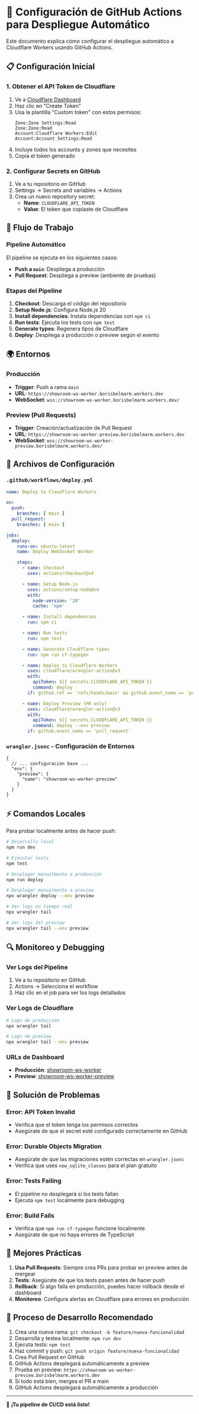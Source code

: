 # 🚀 Configuración de GitHub Actions para Despliegue Automático

Este documento explica cómo configurar el despliegue automático a Cloudflare Workers usando GitHub Actions.

## 📋 Configuración Inicial

### 1. Obtener el API Token de Cloudflare

1. Ve a [Cloudflare Dashboard](https://dash.cloudflare.com/profile/api-tokens)
2. Haz clic en "Create Token"
3. Usa la plantilla "Custom token" con estos permisos:
   ```
   Zone:Zone Settings:Read
   Zone:Zone:Read
   Account:Cloudflare Workers:Edit
   Account:Account Settings:Read
   ```
4. Incluye todos los accounts y zones que necesites
5. Copia el token generado

### 2. Configurar Secrets en GitHub

1. Ve a tu repositorio en GitHub
2. Settings → Secrets and variables → Actions
3. Crea un nuevo repository secret:
   - **Name**: `CLOUDFLARE_API_TOKEN`
   - **Value**: El token que copiaste de Cloudflare

## 🔄 Flujo de Trabajo

### Pipeline Automático

El pipeline se ejecuta en los siguientes casos:

- **Push a `main`**: Despliega a producción
- **Pull Request**: Despliega a preview (ambiente de pruebas)

### Etapas del Pipeline

1. **Checkout**: Descarga el código del repositorio
2. **Setup Node.js**: Configura Node.js 20
3. **Install dependencies**: Instala dependencias con `npm ci`
4. **Run tests**: Ejecuta los tests con `npm test`
5. **Generate types**: Regenera tipos de Cloudflare
6. **Deploy**: Despliega a producción o preview según el evento

## 🌍 Entornos

### Producción
- **Trigger**: Push a rama `main`
- **URL**: `https://showroom-ws-worker.borisbelmarm.workers.dev`
- **WebSocket**: `wss://showroom-ws-worker.borisbelmarm.workers.dev/`

### Preview (Pull Requests)
- **Trigger**: Creación/actualización de Pull Request
- **URL**: `https://showroom-ws-worker-preview.borisbelmarm.workers.dev`
- **WebSocket**: `wss://showroom-ws-worker-preview.borisbelmarm.workers.dev/`

## 📁 Archivos de Configuración

### `.github/workflows/deploy.yml`
```yaml
name: Deploy to Cloudflare Workers

on:
  push:
    branches: [ main ]
  pull_request:
    branches: [ main ]

jobs:
  deploy:
    runs-on: ubuntu-latest
    name: Deploy WebSocket Worker

    steps:
      - name: Checkout
        uses: actions/checkout@v4

      - name: Setup Node.js
        uses: actions/setup-node@v4
        with:
          node-version: '20'
          cache: 'npm'

      - name: Install dependencies
        run: npm ci

      - name: Run tests
        run: npm test

      - name: Generate Cloudflare types
        run: npm run cf-typegen

      - name: Deploy to Cloudflare Workers
        uses: cloudflare/wrangler-action@v3
        with:
          apiToken: ${{ secrets.CLOUDFLARE_API_TOKEN }}
          command: deploy
        if: github.ref == 'refs/heads/main' && github.event_name == 'push'

      - name: Deploy Preview (PR only)
        uses: cloudflare/wrangler-action@v3
        with:
          apiToken: ${{ secrets.CLOUDFLARE_API_TOKEN }}
          command: deploy --env preview
        if: github.event_name == 'pull_request'
```

### `wrangler.jsonc` - Configuración de Entornos
```jsonc
{
  // ... configuración base ...
  "env": {
    "preview": {
      "name": "showroom-ws-worker-preview"
    }
  }
}
```

## ⚡ Comandos Locales

Para probar localmente antes de hacer push:

```bash
# Desarrollo local
npm run dev

# Ejecutar tests
npm test

# Desplegar manualmente a producción
npm run deploy

# Desplegar manualmente a preview
npx wrangler deploy --env preview

# Ver logs en tiempo real
npx wrangler tail

# Ver logs del preview
npx wrangler tail --env preview
```

## 🔍 Monitoreo y Debugging

### Ver Logs del Pipeline
1. Ve a tu repositorio en GitHub
2. Actions → Selecciona el workflow
3. Haz clic en el job para ver los logs detallados

### Ver Logs de Cloudflare
```bash
# Logs de producción
npx wrangler tail

# Logs de preview
npx wrangler tail --env preview
```

### URLs de Dashboard
- **Producción**: [showroom-ws-worker](https://dash.cloudflare.com/?to=/:account/workers/services/view/showroom-ws-worker)
- **Preview**: [showroom-ws-worker-preview](https://dash.cloudflare.com/?to=/:account/workers/services/view/showroom-ws-worker-preview)

## 🚨 Solución de Problemas

### Error: API Token Invalid
- Verifica que el token tenga los permisos correctos
- Asegúrate de que el secret esté configurado correctamente en GitHub

### Error: Durable Objects Migration
- Asegúrate de que las migraciones estén correctas en `wrangler.jsonc`
- Verifica que uses `new_sqlite_classes` para el plan gratuito

### Error: Tests Failing
- El pipeline no desplegará si los tests fallan
- Ejecuta `npm test` localmente para debugging

### Error: Build Fails
- Verifica que `npm run cf-typegen` funcione localmente
- Asegúrate de que no haya errores de TypeScript

## 📝 Mejores Prácticas

1. **Usa Pull Requests**: Siempre crea PRs para probar en preview antes de mergear
2. **Tests**: Asegúrate de que los tests pasen antes de hacer push
3. **Rollback**: Si algo falla en producción, puedes hacer rollback desde el dashboard
4. **Monitoreo**: Configura alertas en Cloudflare para errores en producción

## 🔄 Proceso de Desarrollo Recomendado

1. Crea una nueva rama: `git checkout -b feature/nueva-funcionalidad`
2. Desarrolla y testea localmente: `npm run dev`
3. Ejecuta tests: `npm test`
4. Haz commit y push: `git push origin feature/nueva-funcionalidad`
5. Crea Pull Request en GitHub
6. GitHub Actions desplegará automáticamente a preview
7. Prueba en preview: `https://showroom-ws-worker-preview.borisbelmarm.workers.dev`
8. Si todo está bien, mergea el PR a main
9. GitHub Actions desplegará automáticamente a producción

---

🎉 **¡Tu pipeline de CI/CD está listo!**

